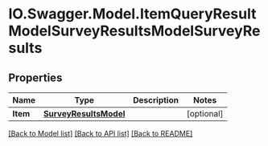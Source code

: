 # IO.Swagger.Model.ItemQueryResultModelSurveyResultsModelSurveyResults
## Properties

Name | Type | Description | Notes
------------ | ------------- | ------------- | -------------
**Item** | [**SurveyResultsModel**](SurveyResultsModel.md) |  | [optional] 

[[Back to Model list]](../README.md#documentation-for-models) [[Back to API list]](../README.md#documentation-for-api-endpoints) [[Back to README]](../README.md)

